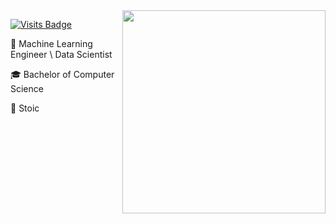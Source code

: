 <img src="https://i.redd.it/tbe8q8c1kl011.png" min-width="325px" max-width="325px" width="325px" align="right">

[![Visits Badge](https://badges.pufler.dev/visits/Alex-Kopylov/Alex-Kopylov)](https://badges.pufler.dev/visits/Alex-Kopylov/Alex-Kopylov)

🧠 Machine Learning Engineer \ Data Scientist

🎓 Bachelor of Computer Science

🗿 Stoic
